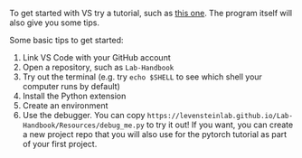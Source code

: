 To get started with VS try a tutorial, such as [this one](https://code.visualstudio.com/docs/getstarted/getting-started). The program itself will also give you some tips.

Some basic tips to get started:
1. Link VS Code with your GitHub account
2. Open a repository, such as `Lab-Handbook`
3. Try out the terminal (e.g. try `echo $SHELL` to see which shell your computer runs by default)
4. Install the Python extension
5. Create an environment
6. Use the debugger. You can copy `https://levensteinlab.github.io/Lab-Handbook/Resources/debug_me.py` to try it out! If you want, you can create a new project repo that you will also use for the pytorch tutorial as part of your first project.